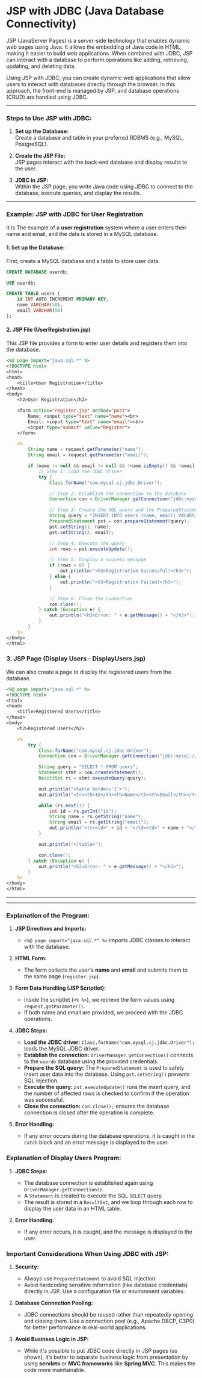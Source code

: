 # **JSP with JDBC (Java Database Connectivity)**

JSP (JavaServer Pages) is a server-side technology that enables dynamic web pages using Java. It allows the embedding of Java code in HTML, making it easier to build web applications. When combined with JDBC, JSP can interact with a database to perform operations like adding, retrieving, updating, and deleting data.

Using JSP with JDBC, you can create dynamic web applications that allow users to interact with databases directly through the browser. In this approach, the front-end is managed by JSP, and database operations (CRUD) are handled using JDBC.

---

### **Steps to Use JSP with JDBC:**

1. **Set up the Database:**  
   Create a database and table in your preferred RDBMS (e.g., MySQL, PostgreSQL).

2. **Create the JSP File:**  
   JSP pages interact with the back-end database and display results to the user.

3. **JDBC in JSP:**  
   Within the JSP page, you write Java code using JDBC to connect to the database, execute queries, and display the results.

---

### **Example: JSP with JDBC for User Registration**

It is The example of a **user registration** system where a user enters their name and email, and the data is stored in a MySQL database.

#### **1. Set up the Database:**
First, create a MySQL database and a table to store user data.

```sql
CREATE DATABASE userdb;

USE userdb;

CREATE TABLE users (
    id INT AUTO_INCREMENT PRIMARY KEY,
    name VARCHAR(50),
    email VARCHAR(50)
);
```

#### **2. JSP File (UserRegistration.jsp)**

This JSP file provides a form to enter user details and registers them into the database.

```jsp
<%@ page import="java.sql.*" %>
<!DOCTYPE html>
<html>
<head>
    <title>User Registration</title>
</head>
<body>
    <h2>User Registration</h2>

    <form action="register.jsp" method="post">
        Name: <input type="text" name="name"><br>
        Email: <input type="text" name="email"><br>
        <input type="submit" value="Register">
    </form>

    <%
        String name = request.getParameter("name");
        String email = request.getParameter("email");

        if (name != null && email != null && !name.isEmpty() && !email.isEmpty()) {
            // Step 1: Load the JDBC driver
            try {
                Class.forName("com.mysql.cj.jdbc.Driver");

                // Step 2: Establish the connection to the database
                Connection con = DriverManager.getConnection("jdbc:mysql://localhost:3306/userdb", "root", "password");

                // Step 3: Create the SQL query and the PreparedStatement
                String query = "INSERT INTO users (name, email) VALUES (?, ?)";
                PreparedStatement pst = con.prepareStatement(query);
                pst.setString(1, name);
                pst.setString(2, email);

                // Step 4: Execute the query
                int rows = pst.executeUpdate();

                // Step 5: Display a success message
                if (rows > 0) {
                    out.println("<h3>Registration Successful!</h3>");
                } else {
                    out.println("<h3>Registration Failed!</h3>");
                }

                // Step 6: Close the connection
                con.close();
            } catch (Exception e) {
                out.println("<h3>Error: " + e.getMessage() + "</h3>");
            }
        }
    %>
</body>
</html>
```

### **3. JSP Page (Display Users - DisplayUsers.jsp)**

We can also create a page to display the registered users from the database.

```jsp
<%@ page import="java.sql.*" %>
<!DOCTYPE html>
<html>
<head>
    <title>Registered Users</title>
</head>
<body>
    <h2>Registered Users</h2>

    <%
        try {
            Class.forName("com.mysql.cj.jdbc.Driver");
            Connection con = DriverManager.getConnection("jdbc:mysql://localhost:3306/userdb", "root", "password");

            String query = "SELECT * FROM users";
            Statement stmt = con.createStatement();
            ResultSet rs = stmt.executeQuery(query);

            out.println("<table border='1'>");
            out.println("<tr><th>ID</th><th>Name</th><th>Email</th></tr>");

            while (rs.next()) {
                int id = rs.getInt("id");
                String name = rs.getString("name");
                String email = rs.getString("email");
                out.println("<tr><td>" + id + "</td><td>" + name + "</td><td>" + email + "</td></tr>");
            }

            out.println("</table>");

            con.close();
        } catch (Exception e) {
            out.println("<h3>Error: " + e.getMessage() + "</h3>");
        }
    %>
</body>
</html>
```

---

---

### **Explanation of the Program:**

1. **JSP Directives and Imports:**
   - `<%@ page import="java.sql.*" %>` imports JDBC classes to interact with the database.
   
2. **HTML Form:**
   - The form collects the user's **name** and **email** and submits them to the same page (`register.jsp`).

3. **Form Data Handling (JSP Scriptlet):**
   - Inside the scriptlet (`<% %>`), we retrieve the form values using `request.getParameter()`.
   - If both name and email are provided, we proceed with the JDBC operations.

4. **JDBC Steps:**
   - **Load the JDBC driver:** `Class.forName("com.mysql.cj.jdbc.Driver");` loads the MySQL JDBC driver.
   - **Establish the connection:** `DriverManager.getConnection()` connects to the `userdb` database using the provided credentials.
   - **Prepare the SQL query:** The `PreparedStatement` is used to safely insert user data into the database. Using `pst.setString()` prevents SQL injection.
   - **Execute the query:** `pst.executeUpdate()` runs the insert query, and the number of affected rows is checked to confirm if the operation was successful.
   - **Close the connection:** `con.close();` ensures the database connection is closed after the operation is complete.

5. **Error Handling:**
   - If any error occurs during the database operations, it is caught in the `catch` block and an error message is displayed to the user.

### **Explanation of Display Users Program:**

1. **JDBC Steps:**
   - The database connection is established again using `DriverManager.getConnection()`.
   - A `Statement` is created to execute the SQL `SELECT` query.
   - The result is stored in a `ResultSet`, and we loop through each row to display the user data in an HTML table.

2. **Error Handling:**
   - If any error occurs, it is caught, and the message is displayed to the user.


### **Important Considerations When Using JDBC with JSP:**

1. **Security:**  
   - Always use `PreparedStatement` to avoid SQL injection.
   - Avoid hardcoding sensitive information (like database credentials) directly in JSP. Use a configuration file or environment variables.

2. **Database Connection Pooling:**  
   - JDBC connections should be reused rather than repeatedly opening and closing them. Use a connection pool (e.g., Apache DBCP, C3P0) for better performance in real-world applications.

3. **Avoid Business Logic in JSP:**  
   - While it's possible to put JDBC code directly in JSP pages (as shown), it’s better to separate business logic from presentation by using **servlets** or **MVC frameworks** like **Spring MVC**. This makes the code more maintainable.
